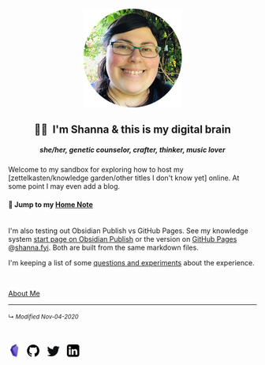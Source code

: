 <p align="center">
<img src="https://raw.githubusercontent.com/ShannaSeigel/digital-brain/main/shanna-fyi/images/profile-picture-garden-200px.png" width="200">

<br>
<H2 align=center>👋🏼&nbsp; I'm Shanna &amp; this is my digital brain</H2>
<h5 align=center size=small><i>she/her, genetic counselor, crafter, thinker, music lover</i></h5>
</p>

Welcome to my sandbox for exploring how to host my [zettelkasten/knowledge garden/other titles I don't know yet] online. At some point I may even add a blog.

#### 🏡 Jump to my [Home Note](page-1.md)
	
<br>
I'm also testing out Obsidian Publish vs GitHub Pages. See my knowledge system <a href="https://publish.obsidian.md/shanna/page-1" target="_blank" rel="noopener noreferrer">start page on Obsidian Publish</a> or the version on <a href="https://shanna.fyi/page-1">GitHub Pages</a> @<a href="https://shanna.fyi">shanna.fyi</a>. Both are built from the same markdown files.

I'm keeping a list of some [questions and experiments](shanna-fyi/personal-site-experiment-log) about the experience.

<br>


[About Me](shanna-fyi/about-page.md)

------------------------
<small>↳ <i>Modified Nov-04-2020</i></small>
<br><br><br>
<!--obsidian--><a href="https://forum.obsidian.md/u/shanna" target="_blank" rel="noopener noreferrer"><img src="https://raw.githubusercontent.com/ShannaSeigel/digital-brain/main/shanna-fyi/images/obsidian-sq.png" width="26"></a>&nbsp;&nbsp;
<!--github--> <a href="https://github.com/ShannaSeigel" target="_blank" rel="noopener noreferrer"><img src="https://raw.githubusercontent.com/ShannaSeigel/digital-brain/main/shanna-fyi/images/dave-gandy-socials/github-logo.png" width="25"></a>&nbsp;&nbsp;&nbsp;
<!--reddit <a href="https://www.reddit.com/user/ShannaSeigel/" target="_blank" rel="noopener noreferrer"><img src="https://raw.githubusercontent.com/ShannaSeigel/digital-brain/main/shanna-fyi/images/social-icon-reddit.png" width="25"></a>&nbsp;&nbsp;&nbsp;-->
<!--twitter--> <a href="https://twitter.com/ShannaSeigel" target="_blank" rel="noopener noreferrer"><img src="https://raw.githubusercontent.com/ShannaSeigel/digital-brain/main/shanna-fyi/images/social-icon-twitter.png" width="25"></a>&nbsp;&nbsp;&nbsp;
<!--linkedin--> <a href="https://www.linkedin.com/in/shannaseigel" target="_blank" rel="noopener noreferrer"><img src="https://raw.githubusercontent.com/ShannaSeigel/digital-brain/main/shanna-fyi/images/dave-gandy-socials/linkedin-sign.png" width="25"></a>&nbsp;&nbsp;&nbsp;

<!--
saw tutorial on opening links in new tab that rec's extra security to prevent phishing:
target="_blank" rel="noopener noreferrer"
<a href="https://forum.obsidian.md/u/shanna" target="_blank" rel="noopener noreferrer"><img src="" width="25"></a>&nbsp;&nbsp;&nbsp;
-->
